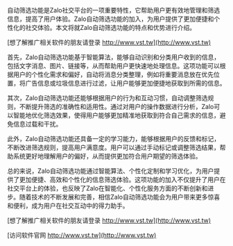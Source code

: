 自动筛选功能是Zalo社交平台的一项重要特性，它帮助用户更有效地管理和筛选信息，提高了用户体验。Zalo自动筛选功能的加入，为用户提供了更加便捷和个性化的社交体验。本文将就Zalo自动筛选功能的特点和优势进行介绍。

[想了解推广相关软件的朋友请登录 http://www.vst.tw](http://www.vst.tw)

首先，Zalo自动筛选功能基于智能算法，能够自动识别和分类用户收到的信息，包括文字消息、图片、链接等，从而帮助用户更快速地处理信息。这项功能可以根据用户的个性化需求和偏好，自动将消息分类整理，例如将重要消息放在优先位置，将广告信息或垃圾信息进行过滤，让用户能够更加便捷地获取到所需的信息。

其次，Zalo自动筛选功能还能够根据用户的行为和互动习惯，自动调整筛选规则，不断提升筛选的准确性和适用性。通过对用户的操作数据进行分析，Zalo可以智能地优化筛选效果，使得用户能够更加精准地获取到符合自己需求的信息，避免信息过载和干扰。

此外，Zalo自动筛选功能还具备一定的学习能力，能够根据用户的反馈和标记，不断改进筛选规则，提高用户满意度。用户可以通过手动标记或调整筛选结果，帮助系统更好地理解用户的偏好，从而提供更加符合用户期望的筛选体验。

总的来说，Zalo自动筛选功能通过智能算法、个性化定制和学习优化，为用户提供了更加便捷、高效和个性化的信息筛选体验。这项功能的加入不仅提升了用户在社交平台上的体验，也反映了Zalo在智能化、个性化服务方面的不断创新和进步。随着技术的不断发展和完善，相信Zalo自动筛选功能会为用户带来更多惊喜和便利，成为用户在社交互动中的得力助手。

[想了解推广相关软件的朋友请登录 http://www.vst.tw](http://www.vst.tw)


[访问软件官网 http://www.vst.tw](http://www.vst.tw)
